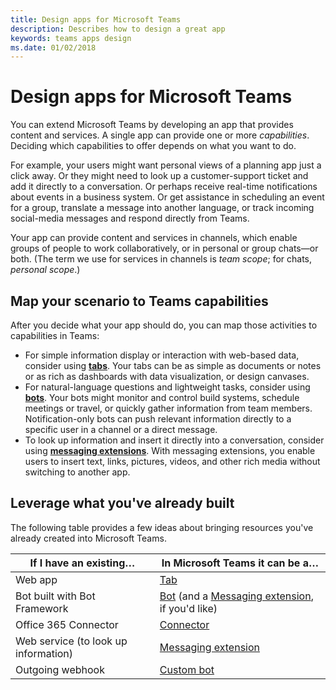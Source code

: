 ```yaml
---
title: Design apps for Microsoft Teams
description: Describes how to design a great app
keywords: teams apps design
ms.date: 01/02/2018
---
```

# Design apps for Microsoft Teams

You can extend Microsoft Teams by developing an app that provides content and services. A single app can provide one or more *capabilities*. Deciding which capabilities to offer depends on what you want to do.

For example, your users might want personal views of a planning app just a click away. Or they might need to look up a customer-support ticket and add it directly to a conversation. Or perhaps receive real-time notifications about events in a business system. Or get assistance in scheduling an event for a group, translate a message into another language, or track incoming social-media messages and respond directly from Teams.

Your app can provide content and services in channels, which enable groups of people to work collaboratively, or in personal or group chats&mdash;or both. (The term we use for services in channels is *team scope*; for chats, *personal scope*.)

## Map your scenario to Teams capabilities

After you decide what your app should do, you can map those activities to capabilities in Teams:

*  For simple information display or interaction with web-based data, consider using [**tabs**](~/concepts/tabs/tabs-overview). Your tabs can be as simple as documents or notes or as rich as dashboards with data visualization, or design canvases.
*  For natural-language questions and lightweight tasks, consider using [**bots**](~/concepts/bots/bots-overview). Your bots might monitor and control build systems, schedule meetings or travel, or quickly gather information from team members. Notification-only bots can push relevant information directly to a specific user in a channel or a direct message.
*  To look up information and insert it directly into a conversation, consider using [**messaging extensions**](~/concepts/compose-extensions). With messaging extensions, you enable users to insert text, links, pictures, videos, and other rich media without switching to another app.

## Leverage what you've already built

The following table provides a few ideas about bringing resources you've already created into Microsoft Teams.

| If I have an existing&hellip; | In Microsoft Teams it can be a&hellip; |
| --- | --- |
| Web app | [Tab](~/concepts/tabs/tabs-overview) |
| Bot built with Bot Framework | [Bot](~/concepts/bots/bots-overview) (and a [Messaging extension](~/concepts/compose-extensions), if you'd like)
| Office 365 Connector | [Connector](~/concepts/connectors) |
| Web service (to look up information) | [Messaging extension](~/concepts/compose-extensions) |
| Outgoing webhook | [Custom bot](~/concepts/custom-bot) |
